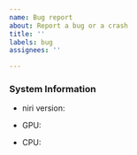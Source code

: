 ```yaml
---
name: Bug report
about: Report a bug or a crash
title: ''
labels: bug
assignees: ''

---
```


<!-- Please describe the issue here at the top, then fill in the system information below. -->

### System Information

<!-- Paste the output of `niri -V`, e.g. niri 0.1.0-beta.1 (v0.1.0-beta.1) -->
* niri version: 

<!-- Write your GPU vendor and model, e.g. AMD RX 6700M -->
* GPU: 

<!-- Write your CPU vendor and model, e.g. AMD Ryzen 7 6800H -->
* CPU:
